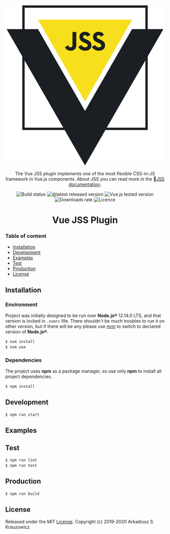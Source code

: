 <br/>
<p align="center">
  <img  src="./logo.svg">
</p>
<p align="center">
  The Vue JSS plugin implements one of the most flexible CSS-in-JS framework in Vue.js components. About JSS you can read more in the 📖<a href="https://cssinjs.org">JSS documentation</a>.
</p>
<p align="center">
  <span><img src="https://github.com/arktosk/vue-jss-project/workflows/Verify%20build/badge.svg?branch=master" alt="Build status"/></span>
  <span><img src="https://img.shields.io/npm/v/vue-jss-plugin" alt="@latest released version"/></span>
  <span><img src="https://img.shields.io/badge/vue.js-2.6.x-brightgreen" alt="Vue.js tested version"/></span>
  <span><img src="https://img.shields.io/npm/dm/vue-jss-plugin" alt="Downloads rate"/></span>
  <span><img src="https://img.shields.io/github/license/arktosk/vue-jss-project?color=blue" alt="Licence"/></span>
</p>
<h1 align="center">Vue JSS Plugin</h1>

### Table of content

- [Installation](#installation)
- [Development](#development)
- [Examples](#examples)
- [Test](#test)
- [Production](#production)
- [License](#license)

## Installation

### Environment

Project was initially designed to be run over **Node.js®** 12.14.0 LTS, and that version is locked in `.nvmrc` file. There shouldn't be much troubles to run it on other version, but if there will be any please use [nvm](https://github.com/nvm-sh/nvm) to switch to declared version of **Node.js®**.

```sh
$ nvm install
$ nvm use
```

### Dependencies

The project uses **npm** as a package manager, so use only **npm** to install all project dependencies.

```sh
$ npm install
```

## Development

```sh
$ npm run start
```

## Examples

## Test

```sh
$ npm run lint
$ npm run test
```

## Production

```sh
$ npm run build
```

## License

Released under the MIT [License](./LICENSE). Copyright (c) 2019-2020 Arkadiusz S. Krauzowicz
